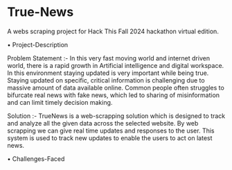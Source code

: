 # True-News
A webs scraping project for Hack This Fall 2024 hackathon virtual edition.

•	Project-Description

Problem Statement :- In this very fast moving world and internet driven world, there is a rapid growth in Artificial intelligence and digital workspace. In this environment staying updated is very important while being true. Staying updated on specific, critical information is challenging due to massive amount of data available online. Common people often struggles to bifurcate real news with fake news, which led to sharing of misinformation and can limit timely decision making.

Solution :- TrueNews is a web-scrapping solution which is designed to track and analyze all the given data across the selected website. By web scrapping we can give real time updates and responses to the user. This system is used to track new updates to enable the users to act on latest news.

•	Challenges-Faced




